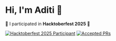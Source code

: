 

# Hi, I'm Aditi 👋

🎉 I participated in **Hacktoberfest 2025** 🎉  

[![Hacktoberfest 2025 Participant](https://img.shields.io/badge/Hacktoberfest-2025-blue?style=for-the-badge&logo=github)](https://hacktoberfest.com/)
[![Accepted PRs](https://img.shields.io/badge/Accepted%20PRs-4-brightgreen?style=for-the-badge)](#)


<!--
**aditi1295/aditi1295** is a ✨ _special_ ✨ repository because its `README.md` (this file) appears on your GitHub profile.

Here are some ideas to get you started:

- 🔭 I’m currently working on ...
- 🌱 I’m currently learning ...
- 👯 I’m looking to collaborate on ...
- 🤔 I’m looking for help with ...
- 💬 Ask me about ...
- 📫 How to reach me: ...
- 😄 Pronouns: ...
- ⚡ Fun fact: ...
-->
